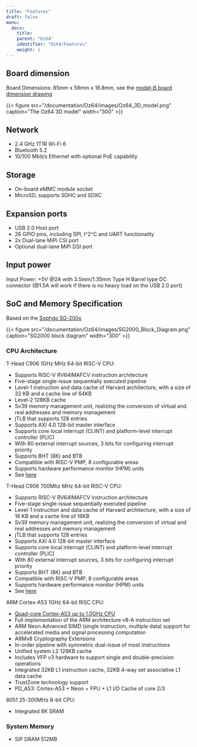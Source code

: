 ```yaml
---
title: "Features"
draft: false
menu:
  docs:
    title:
    parent: "Oz64"
    identifier: "Oz64/Features"
    weight: 1
---
```


## Board dimension

Board Dimensions: 85mm x 56mm x 18.8mm, see the [model-B board dimension drawing](https://files.pine64.org/doc/rock64/rock64%20board%20dimension.pdf)

{{< figure src="/documentation/Oz64/images/Oz64_3D_model.png" caption="The Oz64 3D model" width="300" >}}

## Network

* 2.4 GHz 1T1R Wi-Fi 6
* Bluetooth 5.2
* 10/100 Mbit/s Ethernet with optional PoE capability

## Storage

* On-board eMMC module socket
* MicroSD, supports SDHC and SDXC

## Expansion ports

* USB 2.0 Host port
* 26 GPIO pins, including SPI, I^2^C and UART functionality
* 2x Dual-lane MiPi CSI port
* Optional dual-lane MiPi DSI port

## Input power

Input Power: +5V @2A with 3.5mm/1.35mm Type H Barrel type DC connector (@1.5A will work if there is no heavy load on the USB 2.0 port)

## SoC and Memory Specification

Based on the [Sophgo SG-200x](https://en.sophgo.com/sophon-u/product/introduce/sg200x.html)

{{< figure src="/documentation/Oz64/images/SG2000_Block_Diagram.png" caption="SG2000 block diagram" width="300" >}}

### CPU Architecture

T-Head C906 1GHz MHz 64-bit RISC-V CPU:

* Supports RISC-V RV64IMAFCV instruction architecture
* Five-stage single-issue sequentially executed pipeline
* Level-1 instruction and data cache of Harvard architecture, with a size of 32 KB and a cache line of 64KB
* Level-2 128KB cache
* Sv39 memory management unit, realizing the conversion of virtual and real addresses and memory management
* jTLB that supports 128 entries
* Supports AXI 4.0 128-bit master interface
* Supports core local interrupt (CLINT) and platform-level interrupt controller (PLIC)
* With 80 external interrupt sources, 3 bits for configuring interrupt priority
* Supports BHT (8K) and BTB
* Compatible with RISC-V PMP, 8 configurable areas
* Supports hardware performance monitor (HPM) units
* See [here](https://www.t-head.cn/product/c906?lang=en)

T-Head C906 700Mhz MHz 64-bit RISC-V CPU:

* Supports RISC-V RV64IMAFCV instruction architecture
* Five-stage single-issue sequentially executed pipeline
* Level-1 instruction and data cache of Harvard architecture, with a size of 16 KB and a cache line of 16KB
* Sv39 memory management unit, realizing the conversion of virtual and real addresses and memory management
* jTLB that supports 128 entries
* Supports AXI 4.0 128-bit master interface
* Supports core local interrupt (CLINT) and platform-level interrupt controller (PLIC)
* With 80 external interrupt sources, 3 bits for configuring interrupt priority
* Supports BHT (8K) and BTB
* Compatible with RISC-V PMP, 8 configurable areas
* Supports hardware performance monitor (HPM) units
* See [here](https://www.t-head.cn/product/c906?lang=en)

ARM Cortex-A53 1GHz 64-bit RISC CPU:

* [Quad-core Cortex-A53 up to 1.0GHz CPU](https://www.arm.com/products/processors/cortex-a/cortex-a53-processor.php)
* Full implementation of the ARM architecture v8-A instruction set
* ARM Neon Advanced SIMD (single instruction, multiple data) support for accelerated media and signal processing computation
* ARMv8 Cryptography Extensions
* In-order pipeline with symmetric dual-issue of most instructions
* Unified system L2 128KB cache
* Includes VFP v3 hardware to support single and double-precision operations
* Integrated 32KB L1 instruction cache, 32KB 4-way set associative L1 data cache
* TrustZone technology support
* PD_A53: Cortex-A53 + Neon + FPU + L1 I/D Cache of core 2/3

8051 25-300MHz 8-bit CPU:

* Integrated 8K SRAM

### System Memory
* SIP DRAM 512MB
